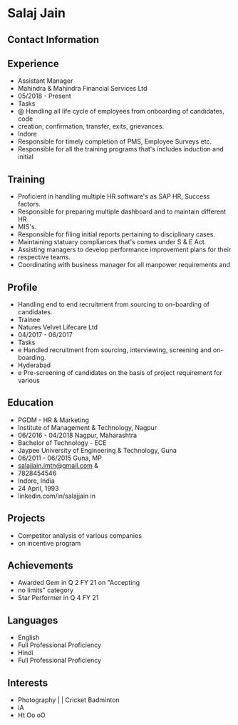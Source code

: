 # Salaj Jain

## Contact Information



## Experience

* Assistant Manager
* Mahindra & Mahindra Financial Services Ltd
* 05/2018 - Present
* Tasks
* @ Handling all life cycle of employees from onboarding of candidates, code
* creation, confirmation, transfer, exits, grievances.
* Indore
* Responsible for timely completion of PMS, Employee Surveys etc.
* Responsible for all the training programs that's includes induction and initial


## Training

* Proficient in handling multiple HR software's as SAP HR, Success factors.
* Responsible for preparing multiple dashboard and to maintain different HR
* MIS's.
* Responsible for filing initial reports pertaining to disciplinary cases.
* Maintaining statuary compliances that's comes under S & E Act.
* Assisting managers to develop performance improvement plans for their
* respective teams.
* Coordinating with business manager for all manpower requirements and


## Profile

* Handling end to end recruitment from sourcing to on-boarding of candidates.
* Trainee
* Natures Velvet Lifecare Ltd
* 04/2017 - 06/2017
* Tasks
* e Handled recruitment from sourcing, interviewing, screening and on-boarding.
* Hyderabad
* e Pre-screening of candidates on the basis of project requirement for various


## Education

* PGDM - HR & Marketing
* Institute of Management & Technology, Nagpur
* 06/2016 - 04/2018 Nagpur, Maharashtra
* Bachelor of Technology - ECE
* Jaypee University of Engineering & Technology, Guna
* 06/2011 - 06/2015 Guna, MP
* salajjain.imtn@gmail.com &
* 7828454546
* Indore, India
* 24 April, 1993
* linkedin.com/in/salajjain in


## Projects

* Competitor analysis of various companies
* on incentive program


## Achievements

* Awarded Gem in Q 2 FY 21 on "Accepting
* no limits" category
* Star Performer in Q 4 FY 21


## Languages

* English
* Full Professional Proficiency
* Hindi
* Full Professional Proficiency


## Interests

* Photography | | Cricket Badminton
* iA
* Ht Oo oO

